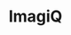 ---
layout: page
title: ImagiQ
description: Usage-firendly, Collaborative Deep Learning Platform for Medical Imaging
img: /assets/img/project_ImagiQ/ImagiQ.png
redirect: https://stephenbaek.github.io/projects/imagiq/
importance: 1
category: Federated Learning
status: ongoing
keywords: [federated learning, image classification, NSF funded]
---